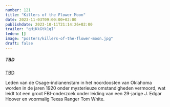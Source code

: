 ```yaml
---
number: 121
title: "Killers of the Flower Moon"
date: 2023-11-03T09:00:00+02:00
publishdate: 2023-10-11T21:14:26+02:00
trailer: "qHiKkGtk1qI"
leden: []
image: "posters/killers-of-the-flower-moon.jpg"
draft: false
---
```


##### TBD

[TBD]()

Leden van de Osage-indianenstam in het noordoosten van Oklahoma worden in de jaren
1920 onder mysterieuze omstandigheden vermoord, wat leidt tot een groot
FBI-onderzoek onder leiding van een 29-jarige J. Edgar Hoover en voormalig Texas Ranger Tom White. 
<!--more-->
